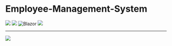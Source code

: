 # Employee-Management-System

![](https://img.shields.io/badge/C%23-239120?style=for-the-badge&logo=c-sharp&logoColor=white) 
![](https://img.shields.io/badge/.NET-5C2D91?style=for-the-badge&logo=.net&logoColor=white) 
![Blazor](https://img.shields.io/badge/blazor-%235C2D91.svg?style=for-the-badge&logo=blazor&logoColor=white) 
![](https://img.shields.io/badge/HTML5-E34F26?style=for-the-badge&logo=html5&logoColor=white) 

<hr/>

![](https://img.shields.io/badge/LinkedIn-0077B5?style=for-the-badge&logo=linkedin&logoColor=white) 
